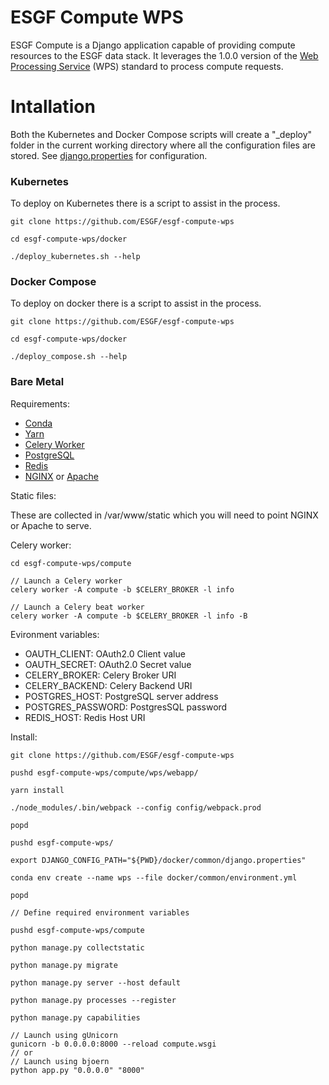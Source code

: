 # ESGF Compute WPS

ESGF Compute is a Django application capable of providing compute resources to
the ESGF data stack. It leverages the 1.0.0 version of the [Web Processing Service](http://www.opengeospatial.org/standards/wps>) (WPS)
standard to process compute requests.

# Intallation

Both the Kubernetes and Docker Compose scripts will create a "_deploy" folder
in the current working directory where all the configuration files are stored.
See [django.properties](docker/common/django.properties) for configuration.

### Kubernetes

To deploy on Kubernetes there is a script to assist in the process.

```
git clone https://github.com/ESGF/esgf-compute-wps

cd esgf-compute-wps/docker

./deploy_kubernetes.sh --help
```

### Docker Compose

To deploy on docker there is a script to assist in the process.

```
git clone https://github.com/ESGF/esgf-compute-wps

cd esgf-compute-wps/docker

./deploy_compose.sh --help
```

### Bare Metal

Requirements:

* [Conda](https://conda.io/miniconda.html)
* [Yarn](https://yarnpkg.com/lang/en/docs/install/)
* [Celery Worker](http://docs.celeryproject.org/en/latest/userguide/workers.html)
* [PostgreSQL](https://www.postgresql.org/download/)
* [Redis](https://redis.io/topics/quickstart)
* [NGINX](https://www.nginx.com/resources/wiki/start/topics/tutorials/install/) or [Apache](https://httpd.apache.org/docs/trunk/install.html)

Static files:

These are collected in /var/www/static which you will need to point NGINX or Apache
to serve.

Celery worker:

```
cd esgf-compute-wps/compute

// Launch a Celery worker
celery worker -A compute -b $CELERY_BROKER -l info

// Launch a Celery beat worker
celery worker -A compute -b $CELERY_BROKER -l info -B
```

Evironment variables:

* OAUTH_CLIENT: 	OAuth2.0 Client value
* OAUTH_SECRET: 	OAuth2.0 Secret value
* CELERY_BROKER: 	Celery Broker URI
* CELERY_BACKEND: 	Celery Backend URI 
* POSTGRES_HOST: 	PostgreSQL server address
* POSTGRES_PASSWORD: 	PostgresSQL password
* REDIS_HOST: 		Redis Host URI

Install:

```
git clone https://github.com/ESGF/esgf-compute-wps

pushd esgf-compute-wps/compute/wps/webapp/

yarn install

./node_modules/.bin/webpack --config config/webpack.prod

popd

pushd esgf-compute-wps/

export DJANGO_CONFIG_PATH="${PWD}/docker/common/django.properties"

conda env create --name wps --file docker/common/environment.yml

popd

// Define required environment variables

pushd esgf-compute-wps/compute

python manage.py collectstatic

python manage.py migrate

python manage.py server --host default

python manage.py processes --register

python manage.py capabilities

// Launch using gUnicorn
gunicorn -b 0.0.0.0:8000 --reload compute.wsgi 
// or
// Launch using bjoern
python app.py "0.0.0.0" "8000"
```
